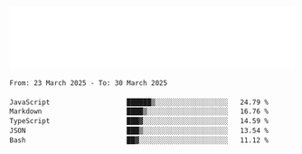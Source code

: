 [![](./hello.svg)](https://blog.yrobot.top?ref=github-yrobot)

<!--START_SECTION:waka-->

```txt
From: 23 March 2025 - To: 30 March 2025

JavaScript                   ██████▒░░░░░░░░░░░░░░░░░░   24.79 %
Markdown                     ████▒░░░░░░░░░░░░░░░░░░░░   16.76 %
TypeScript                   ███▓░░░░░░░░░░░░░░░░░░░░░   14.59 %
JSON                         ███▒░░░░░░░░░░░░░░░░░░░░░   13.54 %
Bash                         ██▓░░░░░░░░░░░░░░░░░░░░░░   11.12 %
```

<!--END_SECTION:waka-->
